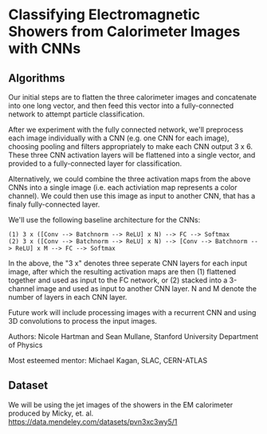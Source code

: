 # Classifying Electromagnetic Showers from Calorimeter Images with CNNs

## Algorithms

Our initial steps are to flatten the three calorimeter images and concatenate into one long vector, and then feed this vector into a fully-connected network to attempt particle classification. 

After we experiment with the fully connected network, we'll preprocess each image individually with a CNN (e.g. one CNN for each image), choosing pooling and filters appropriately to make each CNN output 3 x 6. These three CNN activation layers will be flattened into a single vector, and provided to a fully-connected layer for classification. 

Alternatively, we could combine the three activation maps from the above CNNs into a single image (i.e. each activiation map represents a color channel). We could then use this image as input to another CNN, that has a finaly fully-connected layer. 

We'll use the following baseline architecture for the CNNs: 

    (1) 3 x ([Conv --> Batchnorm --> ReLU] x N) --> FC --> Softmax 
    (2) 3 x ([Conv --> Batchnorm --> ReLU] x N) --> [Conv --> Batchnorm --> ReLU] x M --> FC --> Softmax
    
In the above, the "3 x" denotes three seperate CNN layers for each input image, after which the resulting activation maps are then (1) flattened together and used as input to the FC network, or (2) stacked into a 3-channel image and used as input to another CNN layer. N and M denote the number of layers in each CNN layer. 

Future work will include processing images with a recurrent CNN and using 3D convolutions to process the input images.  

Authors: 
    Nicole Hartman and Sean Mullane, Stanford University Department of Physics

Most esteemed mentor: 
    Michael Kagan, SLAC, CERN-ATLAS 
    
## Dataset

We will be using the jet images of the showers in the EM calorimeter produced
by Micky, et. al.
https://data.mendeley.com/datasets/pvn3xc3wy5/1

